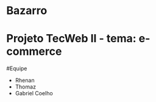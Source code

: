 Bazarro
=======
Projeto TecWeb II - tema: e-commerce
====================================
#Equipe 

* Rhenan
* Thomaz
* Gabriel Coelho
